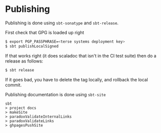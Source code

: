 # Publishing

Publishing is done using `sbt-sonatype` and `sbt-release`.

First check that GPG is loaded up right

```bash
$ export PGP_PASSPHRASE=<terse systems deployment key>
$ sbt publishLocalSigned
```

If that works right (it does scaladoc that isn't in the CI test suite) then do a release as follows:

```bash
$ sbt release 
```

If it goes bad, you have to delete the tag locally, and rollback the local commit.

Publishing documentation is done using `sbt-site`

```
sbt
> project docs 
> makeSite
> paradoxValidateInternalLinks
> paradoxValidateLinks
> ghpagesPushSite
```
